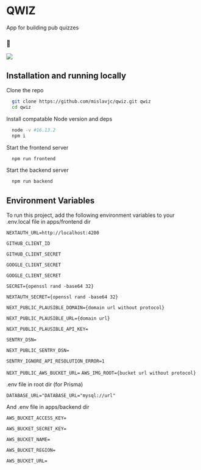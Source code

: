 # QWIZ

App for building pub quizzes

### 👀️
<img src="https://user-images.githubusercontent.com/46557266/164997986-62e99ca8-4211-4ceb-8b01-a36541a7040a.png" />

## Installation and running locally

Clone the repo

```bash
  git clone https://github.com/mislavjc/qwiz.git qwiz
  cd qwiz
```
Install compatable Node version and deps
```bash
  node -v #16.13.2
  npm i
```
Start the frontend server
```bash
  npm run frontend
```
Start the backend server
```bash
  npm run backend
```

## Environment Variables

To run this project, add the following environment variables to your .env.local file in apps/frontend dir

`NEXTAUTH_URL=http://localhost:4200`

`GITHUB_CLIENT_ID`

`GITHUB_CLIENT_SECRET`

`GOOGLE_CLIENT_SECRET`

`GOOGLE_CLIENT_SECRET`

`SECRET={openssl rand -base64 32}`

`NEXTAUTH_SECRET={openssl rand -base64 32}`

`NEXT_PUBLIC_PLAUSIBLE_DOMAIN={domain url without protocol}`

`NEXT_PUBLIC_PLAUSIBLE_URL={domain url}`

`NEXT_PUBLIC_PLAUSIBLE_API_KEY=`

`SENTRY_DSN=`

`NEXT_PUBLIC_SENTRY_DSN=`

`SENTRY_IGNORE_API_RESOLUTION_ERROR=1` 

`NEXT_PUBLIC_AWS_BUCKET_URL=`
`AWS_IMG_ROOT={bucket url without protocol}`

.env file in root dir (for Prisma)

`DATABASE_URL="DATABASE_URL="mysql://url"`

And .env file in apps/backend dir

`AWS_BUCKET_ACCESS_KEY=`

`AWS_BUCKET_SECRET_KEY=`

`AWS_BUCKET_NAME=`

`AWS_BUCKET_REGION=`

`AWS_BUCKET_URL=`